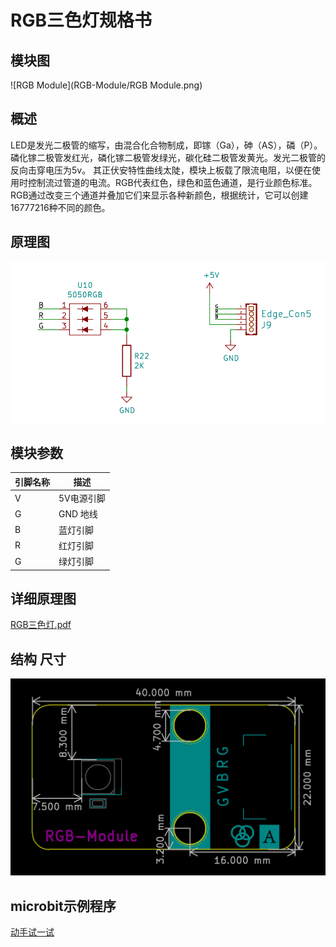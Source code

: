 # RGB三色灯规格书

## 模块图

![RGB Module](RGB-Module/RGB Module.png)

##  概述

​		LED是发光二极管的缩写，由混合化合物制成，即镓（Ga），砷（AS），磷（P）。 磷化镓二极管发红光，磷化镓二极管发绿光，碳化硅二极管发黄光。发光二极管的反向击穿电压为5v。 其正伏安特性曲线太陡，模块上板载了限流电阻，以便在使用时控制流过管道的电流。RGB代表红色，绿色和蓝色通道，是行业颜色标准。RGB通过改变三个通道并叠加它们来显示各种新颜色，根据统计，它可以创建16777216种不同的颜色。

## 原理图

![4](RGB-Module/4.png)

## 模块参数

| 引脚名称 | 描述       |
| -------- | ---------- |
| V        | 5V电源引脚 |
| G        | GND 地线   |
| B        | 蓝灯引脚   |
| R        | 红灯引脚   |
| G        | 绿灯引脚   |

## 详细原理图

 [RGB三色灯.pdf](RGB-Module/RGB三色灯.pdf) 

## 结构 尺寸



![8](RGB-Module/8.png)


## microbit示例程序

<a href="https://makecode.microbit.org/_XjfaiRCi5b5E" target="_blank">动手试一试</a>